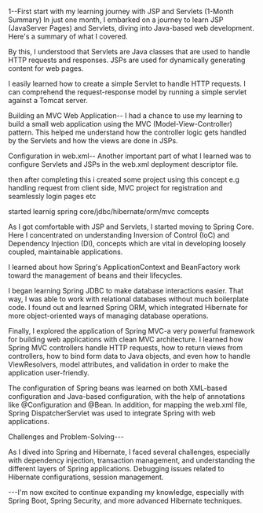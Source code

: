 1--First start with my learning journey with JSP and Servlets (1-Month Summary)
In just one month, I embarked on a journey to learn JSP (JavaServer Pages) and Servlets, diving into Java-based web development. Here's a summary of what I covered.

By this, I understood that Servlets are Java classes that are used to handle HTTP requests and responses. JSPs are used for dynamically generating content for web pages. 

I easily learned how to create a simple Servlet to handle HTTP requests. I can comprehend the request-response model by running a simple servlet against a Tomcat server.

Building an MVC Web Application-- 
I had a chance to use my learning to build a small web application using the MVC (Model-View-Controller) pattern. This helped me understand how the controller logic gets handled by the Servlets and how the views are done in JSPs. 

Configuration in web.xml-- Another important part of what I learned was to configure Servlets and JSPs in the web.xml deployment descriptor file.

then after completing this i created some project using this concept e.g handling request from client side, MVC project for registration and seamlessly login pages etc

started learnig spring core/jdbc/hibernate/orm/mvc comcepts

As I got comfortable with JSP and Servlets, I started moving to Spring Core. Here I concentrated on understanding Inversion of Control (IoC) and Dependency Injection (DI), concepts which are vital in developing loosely coupled, maintainable applications. 

I learned about how Spring's ApplicationContext and BeanFactory work toward the management of beans and their lifecycles.

I began learning Spring JDBC to make database interactions easier. That way, I was able to work with relational databases without much boilerplate code. 
I found out and learned Spring ORM, which integrated Hibernate for more object-oriented ways of managing database operations.

Finally, I explored the application of Spring MVC-a very powerful framework for building web applications with clean MVC architecture.
I learned how Spring MVC controllers handle HTTP requests, how to return views from controllers, how to bind form data to Java objects, and even how to handle ViewResolvers, model attributes, and validation in order to make the application user-friendly.

The configuration of Spring beans was learned on both XML-based configuration and Java-based configuration, with the help of annotations like @Configuration and @Bean. In addition, for mapping the web.xml file, Spring DispatcherServlet was used to integrate Spring with web applications.

Challenges and Problem-Solving---

As I dived into Spring and Hibernate, I faced several challenges, especially with dependency injection, transaction management, and understanding the different layers of Spring applications. Debugging issues related to Hibernate configurations, session management.

---I'm now excited to continue expanding my knowledge, especially with Spring Boot, Spring Security, and more advanced Hibernate techniques.
